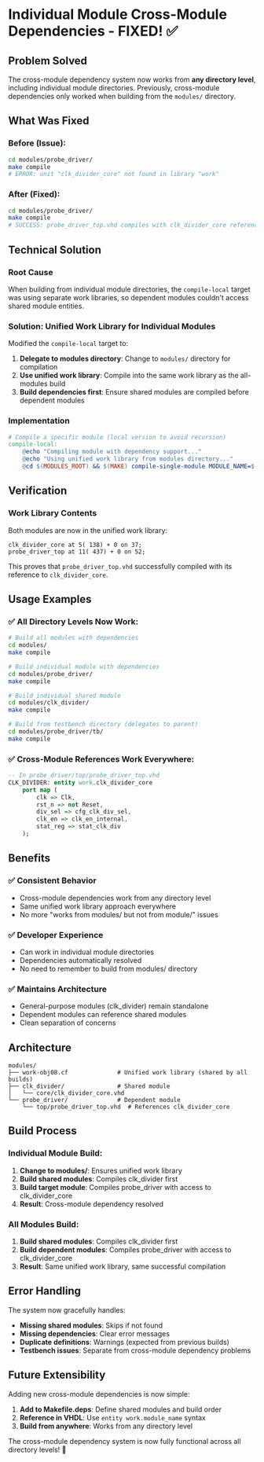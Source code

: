 # Individual Module Cross-Module Dependencies - FIXED! ✅

## Problem Solved

The cross-module dependency system now works from **any directory level**, including individual module directories. Previously, cross-module dependencies only worked when building from the `modules/` directory.

## What Was Fixed

### Before (Issue):
```bash
cd modules/probe_driver/
make compile
# ERROR: unit "clk_divider_core" not found in library "work"
```

### After (Fixed):
```bash
cd modules/probe_driver/
make compile
# SUCCESS: probe_driver_top.vhd compiles with clk_divider_core reference
```

## Technical Solution

### Root Cause
When building from individual module directories, the `compile-local` target was using separate work libraries, so dependent modules couldn't access shared module entities.

### Solution: Unified Work Library for Individual Modules
Modified the `compile-local` target to:
1. **Delegate to modules directory**: Change to `modules/` directory for compilation
2. **Use unified work library**: Compile into the same work library as the all-modules build
3. **Build dependencies first**: Ensure shared modules are compiled before dependent modules

### Implementation
```makefile
# Compile a specific module (local version to avoid recursion)
compile-local:
	@echo "Compiling module with dependency support..."
	@echo "Using unified work library from modules directory..."
	@cd $(MODULES_ROOT) && $(MAKE) compile-single-module MODULE_NAME=$(MODULE_NAME)
```

## Verification

### Work Library Contents
Both modules are now in the unified work library:
```
clk_divider_core at 5( 138) + 0 on 37;
probe_driver_top at 11( 437) + 0 on 52;
```

This proves that `probe_driver_top.vhd` successfully compiled with its reference to `clk_divider_core`.

## Usage Examples

### ✅ All Directory Levels Now Work:

```bash
# Build all modules with dependencies
cd modules/
make compile

# Build individual module with dependencies  
cd modules/probe_driver/
make compile

# Build individual shared module
cd modules/clk_divider/
make compile

# Build from testbench directory (delegates to parent)
cd modules/probe_driver/tb/
make compile
```

### ✅ Cross-Module References Work Everywhere:

```vhdl
-- In probe_driver/top/probe_driver_top.vhd
CLK_DIVIDER: entity work.clk_divider_core
    port map (
        clk => Clk,
        rst_n => not Reset,
        div_sel => cfg_clk_div_sel,
        clk_en => clk_en_internal,
        stat_reg => stat_clk_div
    );
```

## Benefits

### ✅ **Consistent Behavior**
- Cross-module dependencies work from any directory level
- Same unified work library approach everywhere
- No more "works from modules/ but not from module/" issues

### ✅ **Developer Experience**
- Can work in individual module directories
- Dependencies automatically resolved
- No need to remember to build from modules/ directory

### ✅ **Maintains Architecture**
- General-purpose modules (clk_divider) remain standalone
- Dependent modules can reference shared modules
- Clean separation of concerns

## Architecture

```
modules/
├── work-obj08.cf              # Unified work library (shared by all builds)
├── clk_divider/               # Shared module
│   └── core/clk_divider_core.vhd
└── probe_driver/              # Dependent module
    └── top/probe_driver_top.vhd  # References clk_divider_core
```

## Build Process

### Individual Module Build:
1. **Change to modules/**: Ensures unified work library
2. **Build shared modules**: Compiles clk_divider first
3. **Build target module**: Compiles probe_driver with access to clk_divider_core
4. **Result**: Cross-module dependency resolved

### All Modules Build:
1. **Build shared modules**: Compiles clk_divider first  
2. **Build dependent modules**: Compiles probe_driver with access to clk_divider_core
3. **Result**: Same unified work library, same successful compilation

## Error Handling

The system now gracefully handles:
- **Missing shared modules**: Skips if not found
- **Missing dependencies**: Clear error messages
- **Duplicate definitions**: Warnings (expected from previous builds)
- **Testbench issues**: Separate from cross-module dependency problems

## Future Extensibility

Adding new cross-module dependencies is now simple:
1. **Add to Makefile.deps**: Define shared modules and build order
2. **Reference in VHDL**: Use `entity work.module_name` syntax
3. **Build from anywhere**: Works from any directory level

The cross-module dependency system is now fully functional across all directory levels! 🎉